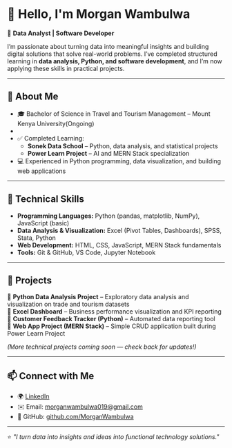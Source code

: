 # 👋 Hello, I'm Morgan Wambulwa

🎯 **Data Analyst | Software Developer**

I’m passionate about turning data into meaningful insights and building digital solutions that solve real-world problems. I’ve completed structured learning in **data analysis, Python, and software development**, and I’m now applying these skills in practical projects.

---

## 🌱 About Me
- 🎓 Bachelor of Science in Travel and Tourism Management – Mount Kenya University(Ongoing)
-  
- ✅ Completed Learning:
  - **Sonek Data School** – Python, data analysis, and statistical projects  
  - **Power Learn Project** – AI and MERN Stack specialization  
- 💻 Experienced in Python programming, data visualization, and building web applications  

---

## 🧠 Technical Skills
- **Programming Languages:** Python (pandas, matplotlib, NumPy), JavaScript (basic)  
- **Data Analysis & Visualization:** Excel (Pivot Tables, Dashboards), SPSS, Stata, Python  
- **Web Development:** HTML, CSS, JavaScript, MERN Stack fundamentals  
- **Tools:** Git & GitHub, VS Code, Jupyter Notebook  

---

## 🧩 Projects
🔹 **Python Data Analysis Project** – Exploratory data analysis and visualization on trade and tourism datasets  
🔹 **Excel Dashboard** – Business performance visualization and KPI reporting  
🔹 **Customer Feedback Tracker (Python)** – Automated data reporting tool  
🔹 **Web App Project (MERN Stack)** – Simple CRUD application built during Power Learn Project  

*(More technical projects coming soon — check back for updates!)*  

---

## 📫 Connect with Me
- 🌍 [LinkedIn](https://www.linkedin.com/in/morgan-wambulwa)  
- ✉️ Email: morganwambulwa019@gmail.com  
- 🐙 GitHub: [github.com/MorganWambulwa](https://github.com/MorganWambulwa)

---

⭐ *"I turn data into insights and ideas into functional technology solutions."*

